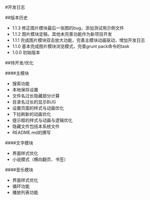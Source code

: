 #开发日志

##版本历史

- 1.1.3 修正图片模块最后一张图的bug，添加测试用示例文件
- 1.1.2 图片模块定稿，其他未完善功能作为新项目开发
- 1.1.1 完成图片模块双击放大功能，完善主模块动画驱动，增加开发日志
- 1.1.0 基本完成图片模块浏览模式，完善grunt pack命令的task
- 1.0.0 初始版本

##待开发/优化

####主模块
- 搜索功能
- 本地保存设置
- 文件名过长隐藏部分计算
- 目录名过长的显示BUG
- 设置页面的样式与动画优化
- 下拉刷新的动画优化
- 提示框的样式与动画与逻辑优化
- 隐藏文件包括本系统文件
- README.md的撰写

####文字模块
- 界面样式优化
- 小说模式（横向翻页、书签）

####音乐模块
- 界面样式优化
- 循环功能
- 播放列表功能